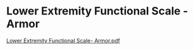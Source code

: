 # Lower Extremity Functional Scale - Armor

[Lower Extremity Functional Scale- Armor.pdf](Lower%20Extremity%20Functional%20Scale%20-%20Armor%20c47be323bcf14d6f94379107eab539a7/Lower_Extremity_Functional_Scale-_Armor.pdf)